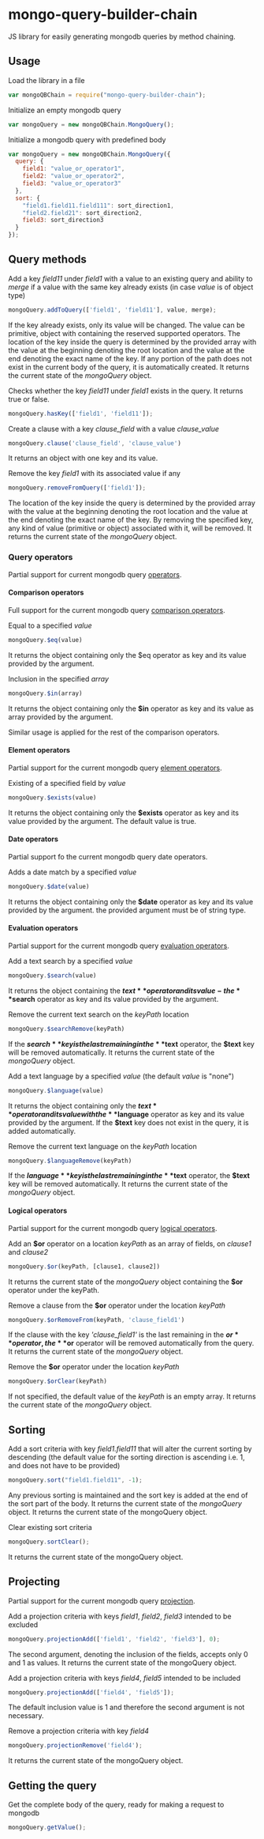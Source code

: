 # mongo-query-builder-chain

JS library for easily generating mongodb queries by method chaining.

## Usage

Load the library in a file
```javascript
var mongoQBChain = require("mongo-query-builder-chain");
```
Initialize an empty mongodb query
```javascript
var mongoQuery = new mongoQBChain.MongoQuery();
```
Initialize a mongodb query with predefined body
```javascript
var mongoQuery = new mongoQBChain.MongoQuery({
  query: {
    field1: "value_or_operator1",
    field2: "value_or_operator2",
    field3: "value_or_operator3"
  },
  sort: {
    "field1.field11.field111": sort_direction1,
    "field2.field21": sort_direction2,
    field3: sort_direction3
  }
});
```

## Query methods

Add a key _field11_ under _field1_ with a value to an existing query and ability to _merge_ if a value with the same key already exists (in case _value_ is of object type)
```javascript
mongoQuery.addToQuery(['field1', 'field11'], value, merge);
```
If the key already exists, only its value will be changed. The value can be primitive, object with containing the reserved supported operators. The location of the key inside the query is determined by the provided array with the value at the beginning denoting the root location and the value at the end denoting the exact name of the key. If any portion of the path does not exist in the current body of the query, it is automatically created. It returns the current state of the _mongoQuery_ object.

Checks whether the key _field11_ under _field1_ exists in the query. It returns true or false.
```javascript
mongoQuery.hasKey(['field1', 'field11']);
```

Create a clause with a key _clause_field_ with a value _clause_value_
```javascript
mongoQuery.clause('clause_field', 'clause_value')
```
It returns an object with one key and its value.

Remove the key _field1_ with its associated value if any
```javascript
mongoQuery.removeFromQuery(['field1']);
```
The location of the key inside the query is determined by the provided array with the value at the beginning denoting the root location and the value at the end denoting the exact name of the key. By removing the specified key, any kind of value (primitive or object) associated with it, will be removed.  It returns the current state of the _mongoQuery_ object.

### Query operators

Partial support for current mongodb query [operators](https://docs.mongodb.com/manual/reference/operator/query/).

#### Comparison operators

Full support for the current mongodb query [comparison operators](https://docs.mongodb.com/manual/reference/operator/query-comparison/).

Equal to a specified _value_
```javascript
mongoQuery.$eq(value)
```
It returns the object containing only the $eq operator as key and its value provided by the argument.

Inclusion in the specified _array_
```javascript
mongoQuery.$in(array)
```
It returns the object containing only the **$in** operator as key and its value as array provided by the argument.

Similar usage is applied for the rest of the comparison operators.

#### Element operators

Partial support for the current mongodb query [element operators](https://docs.mongodb.com/manual/reference/operator/query-element/).

Existing of a specified field by _value_
```javascript
mongoQuery.$exists(value)
```
It returns the object containing only the **$exists** operator as key and its value provided by the argument. The default value is true.

#### Date operators

Partial support fo the current mongodb query date operators.

Adds a date match by a specified _value_
```javascript
mongoQuery.$date(value)
```
It returns the object containing only the **$date** operator as key and its value provided by the argument. the provided argument must be of string type.

#### Evaluation operators

Partial support for the current mongodb query [evaluation operators](https://docs.mongodb.com/manual/reference/operator/query-evaluation/).

Add a text search by a specified _value_
```javascript
mongoQuery.$search(value)
```
It returns the object containing the **$text** operator and its value - the **$search** operator as key and its value provided by the argument.

Remove the current text search on the _keyPath_ location
```javascript
mongoQuery.$searchRemove(keyPath)
```
If the **$search** key is the last remaining in the **$text** operator, the **$text** key will be removed automatically. It returns the current state of the _mongoQuery_ object.

Add a text language by a specified _value_ (the default _value_ is "none")
```javascript
mongoQuery.$language(value)
```
It returns the object containing only the **$text** operator and its value with the **$language** operator as key and its value provided by the argument. If the **$text** key does not exist in the query, it is added automatically.

Remove the current text language on the _keyPath_ location
```javascript
mongoQuery.$languageRemove(keyPath)
```
If the **$language** key is the last remaining in the **$text** operator, the **$text** key will be removed automatically. It returns the current state of the _mongoQuery_ object.

#### Logical operators

Partial support for the current mongodb query [logical operators](https://docs.mongodb.com/manual/reference/operator/query-logical/).

Add an **$or** operator on a location _keyPath_ as an array of fields, on _clause1_ and _clause2_
```javascript
mongoQuery.$or(keyPath, [clause1, clause2])
```
It returns the current state of the _mongoQuery_ object containing the **$or** operator under the keyPath.

Remove a clause from the **$or** operator under the location _keyPath_
```javascript
mongoQuery.$orRemoveFrom(keyPath, 'clause_field1')
```
If the clause with the key _'clause_field1'_ is the last remaining in the **$or** operator, the **$or** operator will be removed automatically from the query. It returns the current state of the _mongoQuery_ object.

Remove the **$or** operator under the location _keyPath_
```javascript
mongoQuery.$orClear(keyPath)
```
If not specified, the default value of the _keyPath_ is an empty array. It returns the current state of the _mongoQuery_ object.

## Sorting

Add a sort criteria with key _field1.field11_ that will alter the current sorting by descending (the default value for the sorting direction is ascending i.e. 1, and does not have to be provided)
```javascript
mongoQuery.sort("field1.field11", -1);
```
Any previous sorting is maintained and the sort key is added at the end of the sort part of the body. It returns the current state of the _mongoQuery_ object. It returns the current state of the mongoQuery object. 

Clear existing sort criteria
```javascript
mongoQuery.sortClear();
```
It returns the current state of the mongoQuery object.

## Projecting

Partial support for the current mongodb query [projection](https://docs.mongodb.com/manual/reference/glossary/#term-projection).

Add a projection criteria with keys _field1_, _field2_, _field3_ intended to be excluded
```javascript
mongoQuery.projectionAdd(['field1', 'field2', 'field3'], 0);
```
The second argument, denoting the inclusion of the fields, accepts only 0 and 1 as values. It returns the current state of the mongoQuery object.

Add a projection criteria with keys _field4_, _field5_ intended to be included
```javascript
mongoQuery.projectionAdd(['field4', 'field5']);
```
The default inclusion value is 1 and therefore the second argument is not necessary.

Remove a projection criteria with key _field4_
```javascript
mongoQuery.projectionRemove('field4');
```
It returns the current state of the mongoQuery object.

## Getting the query

Get the complete body of the query, ready for making a request to mongodb
```javascript
mongoQuery.getValue();
```
